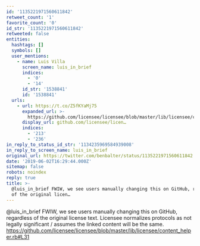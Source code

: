 ```yaml
---
id: '1135221971560611842'
retweet_count: '1'
favorite_count: '0'
id_str: '1135221971560611842'
retweeted: false
entities:
  hashtags: []
  symbols: []
  user_mentions:
    - name: Luis Villa
      screen_name: luis_in_brief
      indices:
        - '0'
        - '14'
      id_str: '1538841'
      id: '1538841'
  urls:
    - url: https://t.co/Z5fKYaMj75
      expanded_url: >-
        https://github.com/licensee/licensee/blob/master/lib/licensee/content_helper.rb#L31
      display_url: github.com/licensee/licen…
      indices:
        - '213'
        - '236'
in_reply_to_status_id_str: '1134235969584939008'
in_reply_to_screen_name: luis_in_brief
original_url: https://twitter.com/benbalter/status/1135221971560611842
date: '2019-06-02T16:29:44.000Z'
sitemap: false
robots: noindex
reply: true
title: >-
  @luis_in_brief FWIW, we see users manually changing this on GitHub, regardless
  of the original licen…
---
```


@luis_in_brief FWIW, we see users manually changing this on GitHub, regardless of the original license text. Licensee normalizes protocols as not legally significant / assumes the linked content will be the same. https://github.com/licensee/licensee/blob/master/lib/licensee/content_helper.rb#L31